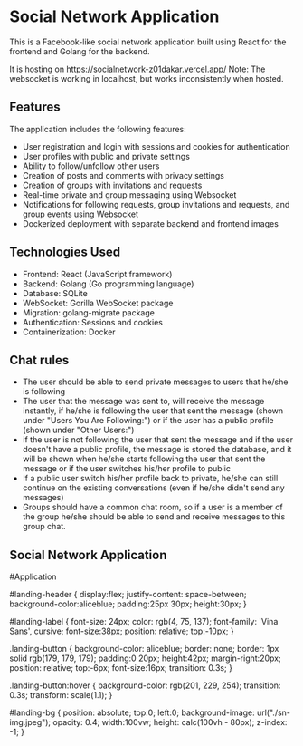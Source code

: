 # Social Network Application

This is a Facebook-like social network application built using React for the frontend and Golang for the backend.

It is hosting on https://socialnetwork-z01dakar.vercel.app/
Note: The websocket is working in localhost, but works inconsistently when hosted.

## Features

The application includes the following features:

- User registration and login with sessions and cookies for authentication
- User profiles with public and private settings
- Ability to follow/unfollow other users
- Creation of posts and comments with privacy settings
- Creation of groups with invitations and requests
- Real-time private and group messaging using Websocket
- Notifications for following requests, group invitations and requests, and group events using Websocket
- Dockerized deployment with separate backend and frontend images

## Technologies Used

- Frontend: React (JavaScript framework)
- Backend: Golang (Go programming language)
- Database: SQLite
- WebSocket: Gorilla WebSocket package
- Migration: golang-migrate package
- Authentication: Sessions and cookies
- Containerization: Docker

## Chat rules

- The user should be able to send private messages to users that he/she is following
- The user that the message was sent to, will receive the message instantly, if he/she is following the user that sent the message (shown under "Users You Are Following:") or if the user has a public profile (shown under "Other Users:")
- if the user is not following the user that sent the message and if the user doesn't have a public profile, the message is stored the database, and it will be shown when he/she starts following the user that sent the message or if the user switches his/her profile to public 
- If a public user switch his/her profile back to private, he/she can still continue on the existing conversations (even if he/she didn't send any messages)
- Groups should have a common chat room, so if a user is a member of the group he/she should be able to send and receive messages to this group chat.





## Social Network Application
  #Application 



#landing-header {
    display:flex;
    justify-content: space-between;
    background-color:aliceblue;
    padding:25px 30px;
    height:30px;
}

#landing-label {
    font-size: 24px;
    color: rgb(4, 75, 137);
    font-family: 'Vina Sans', cursive;
    font-size:38px;
    position: relative;
    top:-10px;
}

.landing-button {
    background-color: aliceblue;
    border: none;
    border: 1px solid rgb(179, 179, 179);
    padding:0 20px;
    height:42px;
    margin-right:20px;
    position: relative;
    top:-6px;
    font-size:16px;
    transition: 0.3s;
}

.landing-button:hover {
    background-color: rgb(201, 229, 254);
    transition: 0.3s;
    transform: scale(1.1);
}

#landing-bg {
    position: absolute;
    top:0;
    left:0;
    background-image: url("./sn-img.jpeg");
    opacity: 0.4;
    width:100vw;
    height: calc(100vh - 80px);
    z-index: -1;
}
